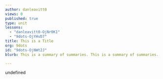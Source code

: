 ```yaml
---
author: danleavitt0
views: 0
published: true
type: unit
lessons: 
  - "danleavitt0-OjNr0K1"
  - "9dots-OjYHvD7"
title: This is a Title
org: 9dots
id: "9dots-OjNWt2J"
blurb: This is a summary of summaries. This is a summary of summaries. This is a summary of summaries. This is a summary of summaries.

---
```


undefined
